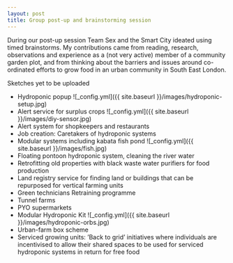 ```yaml
---
layout: post
title: Group post-up and brainstorming session
---
```


During our post-up session Team Sex and the Smart City ideated using timed brainstorms.  My contributions came from reading, research, observations and experience as a (not very active) member of a 
community garden plot, and from thinking about the barriers and issues around co-ordinated efforts to grow food in an urban 
community in South East London.

Sketches yet to be uploaded

* Hydroponic popup ![_config.yml]({{ site.baseurl }}/images/hydroponic-setup.jpg)
* Alert service for surplus crops ![_config.yml]({{ site.baseurl }}/images/diy-sensor.jpg)
* Alert system for shopkeepers and restaurants
* Job creation: Caretakers of hydroponic systems
* Modular systems including kabata fish pond ![_config.yml]({{ site.baseurl }}/images/fish.jpg)
* Floating pontoon hydroponic system, cleaning the river water
* Retrofitting old properties with black waste water purifiers for food production
* Land registry service for finding land or buildings that can be repurposed for vertical farming units
* Green technicians Retraining programme
* Tunnel farms
* PYO supermarkets
* Modular Hydroponic Kit ![_config.yml]({{ site.baseurl }}/images/hydroponic-orbs.jpg)
* Urban-farm box scheme
* Serviced growing units: ’Back to grid’ initiatives where individuals are incentivised to allow their shared spaces to be used for serviced hydroponic systems in return for free food
